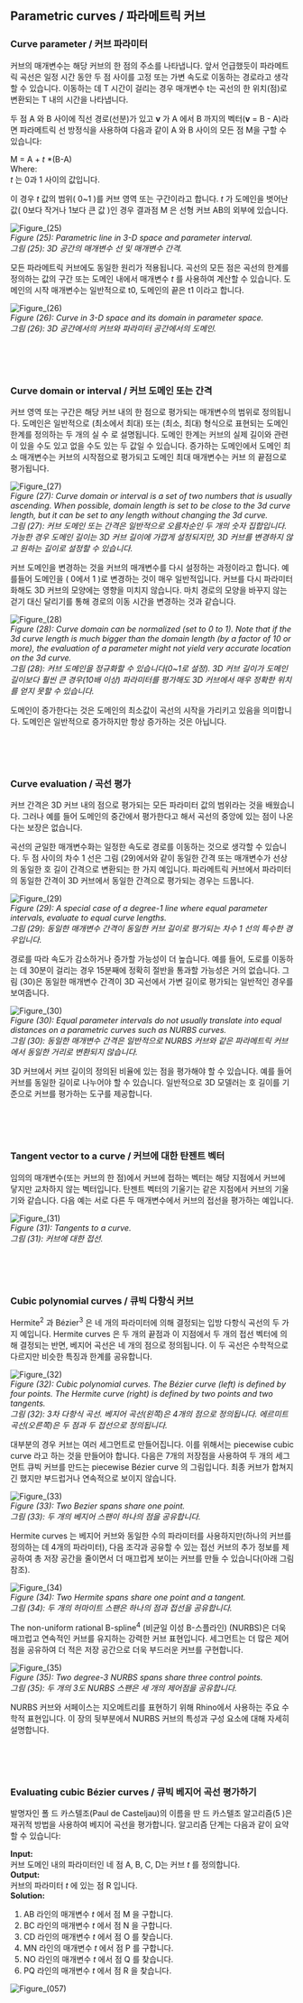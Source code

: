 ## Parametric curves / 파라메트릭 커브

### Curve parameter / 커브 파라미터

커브의 매개변수는 해당 커브의 한 점의 주소를 나타냅니다. 앞서 언급했듯이 파라메트릭 곡선은 일정 시간 동안 두 점 사이를 고정 또는 가변 속도로 이동하는 경로라고 생각할 수 있습니다. 이동하는 데 T 시간이 걸리는 경우 매개변수 t는 곡선의 한 위치(점)로 변환되는 T 내의 시간을 나타냅니다.

두 점 A 와 B 사이에 직선 경로(선분)가 있고 **v** 가 A 에서 B 까지의 벡터(**v** = B - A)라면 파라메트릭 선 방정식을 사용하여 다음과 같이 A 와 B 사이의 모든 점 M을 구할 수 있습니다:

M = A + *t* *(B-A) <br>
Where: <br>
*t* 는 0과 1 사이의 값입니다.

이 경우 *t* 값의 범위( 0~1 )를 커브 영역 또는 구간이라고 합니다. *t* 가 도메인을 벗어난 값( 0보다 작거나 1보다 큰 값 )인 경우 결과점 M 은 선형 커브 AB의 외부에 있습니다.

![Figure_(25)](https://github.com/user-attachments/assets/66daf3b6-9203-401e-ad21-dd632022a164) <br>
*Figure (25): Parametric line in 3-D space and parameter interval.* <br>
*그림 (25): 3D 공간의 매개변수 선 및 매개변수 간격.*

모든 파라메트릭 커브에도 동일한 원리가 적용됩니다. 곡선의 모든 점은 곡선의 한계를 정의하는 값의 구간 또는 도메인 내에서 매개변수 *t* 를 사용하여 계산할 수 있습니다. 도메인의 시작 매개변수는 일반적으로 t0, 도메인의 끝은 t1 이라고 합니다.

![Figure_(26)](https://github.com/user-attachments/assets/0615a9cf-2997-4bc7-8ce8-f11404440f4a) <br>
*Figure (26): Curve in 3-D space and its domain in parameter space.* <br>
*그림 (26): 3D 공간에서의 커브와 파라미터 공간에서의 도메인.*

<br>
<br>
<br>

### Curve domain or interval / 커브 도메인 또는 간격

커브 영역 또는 구간은 해당 커브 내의 한 점으로 평가되는 매개변수의 범위로 정의됩니다. 도메인은 일반적으로 (최소에서 최대) 또는 (최소, 최대) 형식으로 표현되는 도메인 한계를 정의하는 두 개의 실 수 로 설명됩니다. 도메인 한계는 커브의 실제 길이와 관련이 있을 수도 있고 없을 수도 있는 두 값일 수 있습니다. 증가하는 도메인에서 도메인 최소 매개변수는 커브의 시작점으로 평가되고 도메인 최대 매개변수는 커브 의 끝점으로 평가됩니다.

![Figure_(27)](https://github.com/user-attachments/assets/729785fa-d914-4def-a135-bfc24b7df3b5) <br>
*Figure (27): Curve domain or interval is a set of two numbers that is usually ascending. When possible, domain length is set to be close to the 3d curve length, but it can be set to any length without changing the 3d curve.* <br>
*그림 (27): 커브 도메인 또는 간격은 일반적으로 오름차순인 두 개의 숫자 집합입니다. 가능한 경우 도메인 길이는 3D 커브 길이에 가깝게 설정되지만, 3D 커브를 변경하지 않고 원하는 길이로 설정할 수 있습니다.*

커브 도메인을 변경하는 것을 커브의 매개변수를 다시 설정하는 과정이라고 합니다. 예를들어 도메인을 ( 0에서 1 )로 변경하는 것이 매우 일반적입니다.
커브를 다시 파라미터화해도 3D 커브의 모양에는 영향을 미치지 않습니다. 마치 경로의 모양을 바꾸지 않는 걷기 대신 달리기를 통해 경로의 이동 시간을 변경하는 것과 같습니다.

![Figure_(28)](https://github.com/user-attachments/assets/22a9cc2c-6e4e-4bec-9e0b-97268c407072) <br>
*Figure (28): Curve domain can be normalized (set to 0 to 1). Note that if the 3d curve length is much bigger than the domain length (by a factor of 10 or more), the evaluation of a parameter might not yield very accurate location on the 3d curve.* <br>
*그림 (28): 커브 도메인을 정규화할 수 있습니다(0~1로 설정). 3D 커브 길이가 도메인 길이보다 훨씬 큰 경우(10배 이상) 파라미터를 평가해도 3D 커브에서 매우 정확한 위치를 얻지 못할 수 있습니다.*

도메인이 증가한다는 것은 도메인의 최소값이 곡선의 시작을 가리키고 있음을 의미합니다. 도메인은 일반적으로 증가하지만 항상 증가하는 것은 아닙니다.

<br>
<br>
<br>

### Curve evaluation / 곡선 평가

커브 간격은 3D 커브 내의 점으로 평가되는 모든 파라미터 값의 범위라는 것을 배웠습니다. 그러나 예를 들어 도메인의 중간에서 평가한다고 해서 곡선의 중앙에 있는 점이 나온다는 보장은 없습니다.

곡선의 균일한 매개변수화는 일정한 속도로 경로를 이동하는 것으로 생각할 수 있습니다. 두 점 사이의 차수 1 선은 그림 (29)에서와 같이 동일한 간격 또는 매개변수가 선상의 동일한 호 길이 간격으로 변환되는 한 가지 예입니다. 파라메트릭 커브에서 파라미터의 동일한 간격이 3D 커브에서 동일한 간격으로 평가되는 경우는 드뭅니다.

![Figure_(29)](https://github.com/user-attachments/assets/c52c653c-5a41-4516-a5a7-6572c68fa17f) <br>
*Figure (29): A special case of a degree-1 line where equal parameter intervals, evaluate to equal curve lengths.* <br>
*그림 (29): 동일한 매개변수 간격이 동일한 커브 길이로 평가되는 차수 1 선의 특수한 경우입니다.*

경로를 따라 속도가 감소하거나 증가할 가능성이 더 높습니다. 예를 들어, 도로를 이동하는 데 30분이 걸리는 경우 15분째에 정확히 절반을 통과할 가능성은 거의 없습니다. 그림 (30)은 동일한 매개변수 간격이 3D 곡선에서 가변 길이로 평가되는 일반적인 경우를 보여줍니다.

![Figure_(30)](https://github.com/user-attachments/assets/cf85d47d-9c32-4a9a-b9c8-668ee491fa49) <br>
*Figure (30): Equal parameter intervals do not usually translate into equal distances on a parametric curves such as NURBS curves.* <br>
*그림 (30): 동일한 매개변수 간격은 일반적으로 NURBS 커브와 같은 파라메트릭 커브에서 동일한 거리로 변환되지 않습니다.*

3D 커브에서 커브 길이의 정의된 비율에 있는 점을 평가해야 할 수 있습니다. 예를 들어 커브를 동일한 길이로 나누어야 할 수 있습니다. 일반적으로 3D 모델러는 호 길이를 기준으로 커브를 평가하는 도구를 제공합니다.

<br>
<br>
<br>

### Tangent vector to a curve / 커브에 대한 탄젠트 벡터

임의의 매개변수(또는 커브의 한 점)에서 커브에 접하는 벡터는 해당 지점에서 커브에 닿지만 교차하지 않는 벡터입니다. 탄젠트 벡터의 기울기는 같은 지점에서 커브의 기울기와 같습니다. 다음 예는 서로 다른 두 매개변수에서 커브의 접선을 평가하는 예입니다.

![Figure_(31)](https://github.com/user-attachments/assets/91a6d417-5b32-429b-87fa-c934e311feaf) <br>
*Figure (31): Tangents to a curve.* <br>
*그림 (31): 커브에 대한 접선.*

<br>
<br>
<br>

### Cubic polynomial curves / 큐빅 다항식 커브

Hermite<sup>2</sup> 과 Bézier<sup>3</sup> 은 네 개의 파라미터에 의해 결정되는 입방 다항식 곡선의 두 가지 예입니다. Hermite curves 은 두 개의 끝점과 이 지점에서 두 개의 접선 벡터에 의해 결정되는 반면, 베지어 곡선은 네 개의 점으로 정의됩니다. 이 두 곡선은 수학적으로 다르지만 비슷한 특징과 한계를 공유합니다.

![Figure_(32)](https://github.com/user-attachments/assets/a5aac9fe-cb01-44b9-aa60-bbb24dfe1dba) <br>
*Figure (32): Cubic polynomial curves. The Bézier curve (left) is defined by four points. The Hermite curve (right) is defined by two points and two tangents.* <br>
*그림 (32): 3차 다항식 곡선. 베지어 곡선(왼쪽)은 4개의 점으로 정의됩니다. 에르미트 곡선(오른쪽)은 두 점과 두 접선으로 정의됩니다.*

대부분의 경우 커브는 여러 세그먼트로 만들어집니다. 이를 위해서는 piecewise cubic curve 라고 하는 것을 만들어야 합니다. 다음은 7개의 저장점을 사용하여 두 개의 세그먼트 큐빅 커브를 만드는 piecewise Bézier curve 의 그림입니다. 최종 커브가 합쳐지긴 했지만 부드럽거나 연속적으로 보이지 않습니다.

![Figure_(33)](https://github.com/user-attachments/assets/d762fe0f-c53b-467b-9934-0155179d7836) <br>
*Figure (33): Two Bezier spans share one point.* <br>
*그림 (33): 두 개의 베지어 스팬이 하나의 점을 공유합니다.*

Hermite curves 는 베지어 커브와 동일한 수의 파라미터를 사용하지만(하나의 커브를 정의하는 데 4개의 파라미터), 다음 조각과 공유할 수 있는 접선 커브의 추가 정보를 제공하여 총 저장 공간을 줄이면서 더 매끄럽게 보이는 커브를 만들 수 있습니다(아래 그림 참조).

![Figure_(34)](https://github.com/user-attachments/assets/f5138f00-86c9-4269-a24c-85d63a145f4e) <br>
*Figure (34): Two Hermite spans share one point and a tangent.* <br>
*그림 (34): 두 개의 허마이트 스팬은 하나의 점과 접선을 공유합니다.*

The non-uniform rational B-spline<sup>4</sup> (비균일 이성 B-스플라인) (NURBS)은 더욱 매끄럽고 연속적인 커브를 유지하는 강력한 커브 표현입니다. 세그먼트는 더 많은 제어점을 공유하여 더 적은 저장 공간으로 더욱 부드러운 커브를 구현합니다.

![Figure_(35)](https://github.com/user-attachments/assets/27851a45-3ba5-439f-9dfe-2f18bcfbf168) <br>
*Figure (35): Two degree-3 NURBS spans share three control points.* <br>
*그림 (35): 두 개의 3도 NURBS 스팬은 세 개의 제어점을 공유합니다.*

NURBS 커브와 서페이스는 지오메트리를 표현하기 위해 Rhino에서 사용하는 주요 수학적 표현입니다. 이 장의 뒷부분에서 NURBS 커브의 특성과 구성 요소에 대해 자세히 설명합니다.

<br>
<br>
<br>

### Evaluating cubic Bézier curves / 큐빅 베지어 곡선 평가하기

발명자인 폴 드 카스텔조(Paul de Casteljau)의 이름을 딴 드 카스텔조 알고리즘(5 )은 재귀적 방법을 사용하여 베지어 곡선을 평가합니다. 알고리즘 단계는 다음과 같이 요약할 수 있습니다:

**Input:** <br>
커브 도메인 내의 파라미터인 네 점 A, B, C, D는 커브 *t* 를 정의합니다. <br>
**Output:** <br>
커브의 파라미터 *t* 에 있는 점 R 입니다. <br>
**Solution:** <br>
1. AB 라인의 매개변수 *t* 에서 점 M 을 구합니다.
2. BC 라인의 매개변수 *t* 에서 점 N 을 구합니다.
3. CD 라인의 매개변수 *t* 에서 점 O 를 찾습니다.
4. MN 라인의 매개변수 *t* 에서 점 P 를 구합니다.
5. NO 라인의 매개변수 *t* 에서 점 Q 를 찾습니다.
6. PQ 라인의 매개변수 *t* 에서 점 R 을 찾습니다.

![Figure_(057)](https://github.com/user-attachments/assets/bfc628d1-5717-43b1-82e1-cb503885c347)
